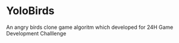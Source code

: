 # YoloBirds
An angry birds clone game algoritm which developed for 24H Game Development Challlenge


